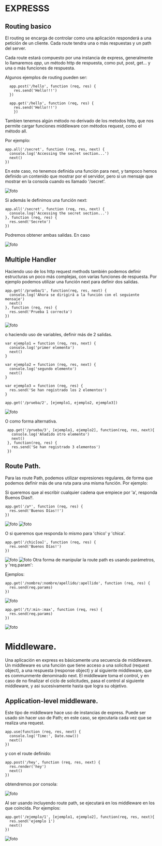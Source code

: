 # EXPRESSS

## Routing basico

El routing se encarga de controlar como una aplicación responderá a una petición de un cliente.
Cada route tendra una o más respuestas y un path del server.

Cada route estará compuesto por una instancia de express, generalmente lo llamaremos *app*, un método http de respuesta, como put, post, get... y una o más funciones de respuesta.

Algunos ejemplos de routing pueden ser:
~~~
  app.post('/hello', function (req, res) {  
    res.send('Hello!!!')  
  })  

  app.get('/hello', function (req, res) {  
    res.send('Hello!!!')  
    })  
~~~

Tambien tenemos algún método no derivado de los metodos http, que nos permite cargar funciones middleware con métodos request, como el método all.

Por ejemplo:
~~~
app.all('/secret', function (req, res, next) {  
  console.log('Accessing the secret section...')  
  next()  
})  
~~~
En este caso, no tenemos definida una función para next, y tampoco hemos definido un contenido que mostrar por el servidor, pero si un mensaje que mostrar en la consola cuando es llamado '/secret'.

  ![foto](secret-nosalida.png)

Si además le definimos una función next:
~~~
app.all('/secret', function (req, res, next) {  
  console.log('Accessing the secret section...')  
}, function (req, res) {  
  res.send('Secreto')  
})  
~~~
Podremos obtener ambas salidas. En caso

  ![foto](secret-salida.png)
  

## Multiple Handler

Haciendo uso de los http request methods también podemos definir estructuras un poco más complejas, con varias funciones de respuesta.
Por ejemplo podemos utilizar una función next para definir dos salidas.
~~~
app.get('/prueba/1', function(req, res, next) {  
  console.log('Ahora se dirigirá a la función con el seguiente mensaje')  
  next()  
}, function (req, res) {  
  res.send('Prueba 1 correcta')  
})  
~~~
![foto](prueba-1.png)

o haciendo uso de variables, definir más de 2 salidas.
~~~
var ejemplo1 = function (req, res, next) {  
  console.log('primer elemento')  
  next()  
}  

var ejemplo2 = function (req, res, next) {  
  console.log('segundo elemento')  
  next()  
}  

var ejemplo3 = function (req, res) {  
  res.send('Se han registrado los 2 elementos')  
}  

app.get('/prueba/2', [ejemplo1, ejemplo2, ejemplo3])
~~~
 ![foto](prueba-2.png)

O como forma alternativa.
~~~
 app.get('/prueba/3', [ejemplo1, ejemplo2], function(req, res, next){  
   console.log('Añadido otro elemento')  
   next()  
 }, function(req, res) {  
   res.send('Se han registrado 3 elementos')  
 })  
~~~

## Route Path.

Para las route Path, podemos utilizar expresiones regulares, de forma que podemos definir más de una ruta para una misma función.
Por ejemplo:

Si queremos que al escribir cualquier cadena que empiece por 'a', responda Buenos Dias!!.
~~~
app.get('/a*', function (req, res) {  
  res.send('Buenos Días!!')  
})  
~~~

![foto](abc.png)
![foto](aspirina.png)

O si queremos que responda lo mismo para 'chico' y 'chica'.
~~~
app.get('/chic[oa]', function (req, res) {  
  res.send('Buenos Días!')  
})  
~~~
![foto](chico.png)
![foto](chica.png)
Otra forma de manipular la route path es usando parámetros, y 'req.param':

Ejemplos:
~~~
app.get('/nombre/:nombre/apellido/:apellido', function (req, res) {  
  res.send(req.params)  
})  
~~~
![foto](nombre-apellido.png)
~~~
app.get('/t/:min-:max', function (req, res) {  
  res.send(req.params)  
})  
~~~
![foto](min-max.png)

# Middleware.

Una aplicación en express es básicamente una secuencia de middleware. Un middleware es una función que tiene acceso a una solicitud (request object), a una respuesta (response object) y al siguiente middleware, que es communmente denominado next.
El middleware toma el control, y en caso de no finalizar el ciclo de solicitudes, pasa el control al siguiente middleware, y asi sucesivamente hasta que logra su objetivo.

## Application-level middleware.

Este tipo de middleware hace uso de instancias de express. Puede ser usado sin hacer uso de Path; en este caso, se ejecutaría cada vez que se realiza una request.

~~~
app.use(function (req, res, next) {
  console.log('Time:', Date.now())
  next()
})
~~~

y con el route definido:

~~~
app.post('/hey', function (req, res, next) {
  res.render('hey')
  next()
})
~~~

obtendremos por consola:

![foto](hora.png)

Al ser usando incluyendo route path, se ejecutará en los middleware en los que coincida. Por ejemplos:

~~~
app.get('/ejemplo/1', [ejemplo1, ejemplo2], function(req, res, next){
  res.send('ejemplo 1')
  next()
})
~~~

![foto](ejemplo1.png)
